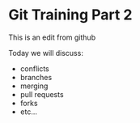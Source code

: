 # Git Training Part 2

This is an edit from github

Today we will discuss:
- conflicts
- branches
- merging
- pull requests
- forks
- etc...
